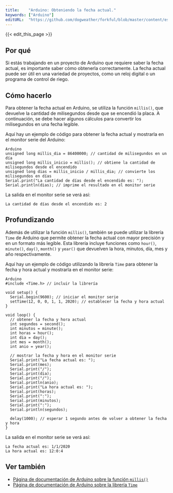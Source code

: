 ```yaml
---
title:    "Arduino: Obteniendo la fecha actual."
keywords: ["Arduino"]
editURL:  "https://github.com/dogweather/forkful/blob/master/content/es/arduino/getting-the-current-date.md"
---
```


{{< edit_this_page >}}

## Por qué

Si estás trabajando en un proyecto de Arduino que requiere saber la fecha actual, es importante saber cómo obtenerla correctamente. La fecha actual puede ser útil en una variedad de proyectos, como un reloj digital o un programa de control de riego.

## Cómo hacerlo

Para obtener la fecha actual en Arduino, se utiliza la función `millis()`, que devuelve la cantidad de milisegundos desde que se encendió la placa. A continuación, se debe hacer algunos cálculos para convertir los milisegundos en una fecha legible.

Aquí hay un ejemplo de código para obtener la fecha actual y mostrarla en el monitor serie del Arduino:

```
Arduino
unsigned long millis_dia = 86400000; // cantidad de milisegundos en un día
unsigned long millis_inicio = millis(); // obtiene la cantidad de milisegundos desde el encendido
unsigned long dias = millis_inicio / millis_dia; // convierte los milisegundos en días
Serial.print("La cantidad de días desde el encendido es: ");
Serial.println(dias); // imprime el resultado en el monitor serie
```

La salida en el monitor serie se verá así:

```
La cantidad de días desde el encendido es: 2
```

## Profundizando

Además de utilizar la función `millis()`, también se puede utilizar la librería `Time` de Arduino que permite obtener la fecha actual con mayor precisión y en un formato más legible. Esta librería incluye funciones como `hour()`, `minute()`, `day()`, `month()` y `year()` que devuelven la hora, minutos, día, mes y año respectivamente.

Aquí hay un ejemplo de código utilizando la librería `Time` para obtener la fecha y hora actual y mostrarla en el monitor serie:

```
Arduino
#include <Time.h> // incluir la librería

void setup() {
  Serial.begin(9600); // iniciar el monitor serie
  setTime(12, 0, 0, 1, 1, 2020); // establecer la fecha y hora actual
}

void loop() {
  // obtener la fecha y hora actual
  int segundos = second();
  int minutos = minute();
  int horas = hour();
  int dia = day();
  int mes = month();
  int anio = year();
  
  // mostrar la fecha y hora en el monitor serie
  Serial.print("La fecha actual es: ");
  Serial.print(mes);
  Serial.print("/");
  Serial.print(dia);
  Serial.print("/");
  Serial.println(anio);
  Serial.print("La hora actual es: ");
  Serial.print(horas);
  Serial.print(":");
  Serial.print(minutos);
  Serial.print(":");
  Serial.println(segundos);
  
  delay(1000); // esperar 1 segundo antes de volver a obtener la fecha y hora
}
```

La salida en el monitor serie se verá así:

```
La fecha actual es: 1/1/2020
La hora actual es: 12:0:4
```

## Ver también
- [Página de documentación de Arduino sobre la función `millis()`](https://www.arduino.cc/reference/en/language/functions/time/millis/)
- [Página de documentación de Arduino sobre la librería `Time`](https://www.arduino.cc/reference/en/libraries/time/)